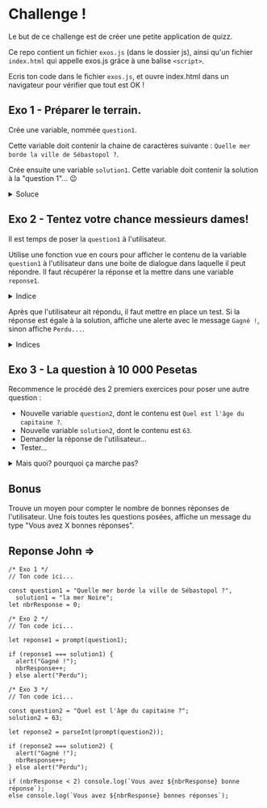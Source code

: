 # Challenge !

Le but de ce challenge est de créer une petite application de quizz.

Ce repo contient un fichier `exos.js` (dans le dossier js), ainsi qu'un fichier `index.html` qui appelle exos.js grâce à une balise `<script>`.

Ecris ton code dans le fichier `exos.js`, et ouvre index.html dans un navigateur pour vérifier que tout est OK !

## Exo 1 - Préparer le terrain.

Crée une variable, nommée `question1`.

Cette variable doit contenir la chaine de caractères suivante : `Quelle mer borde la ville de Sébastopol ?`.

Crée ensuite une variable `solution1`. Cette variable doit contenir la solution à la "question 1"... :wink:

<details>
<summary>Soluce</summary>

C'est `la mer Noire`.

</details>

## Exo 2 - Tentez votre chance messieurs dames!

Il est temps de poser la `question1` à l'utilisateur.

Utilise une fonction vue en cours pour afficher le contenu de la variable `question1` à l'utilisateur dans une boite de dialogue dans laquelle il peut répondre. Il faut récupérer la réponse et la mettre dans une variable `reponse1`.

<details>
<summary>Indice</summary>

https://developer.mozilla.org/fr/docs/Web/API/Window/prompt

</details>

Après que l'utilisateur ait répondu, il faut mettre en place un test. Si la réponse est égale à la solution, affiche une alerte avec le message `Gagné !`, sinon affiche `Perdu...`.

<details>
<summary>Indices</summary>

- https://developer.mozilla.org/fr/docs/Web/API/Window/alert

</details>

## Exo 3 - La question à 10 000 Pesetas

Recommence le procédé des 2 premiers exercices pour poser une autre question :

- Nouvelle variable `question2`, dont le contenu est `Quel est l'âge du capitaine ?`.
- Nouvelle variable `solution2`, dont le contenu est `63`.
- Demander la réponse de l'utilisateur...
- Tester...

<details>
<summary>Mais quoi? pourquoi ça marche pas?</summary>

- `prompt` renvoie toujours une chaine de caractères.

- `63` quant à lui, est un Number...

  <details>
  <summary>Oui... et?</summary>

  - https://developer.mozilla.org/fr/docs/Web/JavaScript/Reference/Objets_globaux/parseInt
  </details>

</details>

## Bonus

Trouve un moyen pour compter le nombre de bonnes réponses de l'utilisateur. Une fois toutes les questions posées, affiche un message du type "Vous avez X bonnes réponses".

## Reponse John =>

```
/* Exo 1 */
// Ton code ici...

const question1 = "Quelle mer borde la ville de Sébastopol ?",
  solution1 = "la mer Noire";
let nbrResponse = 0;

/* Exo 2 */
// Ton code ici...

let reponse1 = prompt(question1);

if (reponse1 === solution1) {
  alert("Gagné !");
  nbrResponse++;
} else alert("Perdu");

/* Exo 3 */
// Ton code ici...

const question2 = "Quel est l'âge du capitaine ?";
solution2 = 63;

let reponse2 = parseInt(prompt(question2));

if (reponse2 === solution2) {
  alert("Gagné !");
  nbrResponse++;
} else alert("Perdu");

if (nbrResponse < 2) console.log(`Vous avez ${nbrResponse} bonne réponse`);
else console.log(`Vous avez ${nbrResponse} bonnes réponses`);
```
